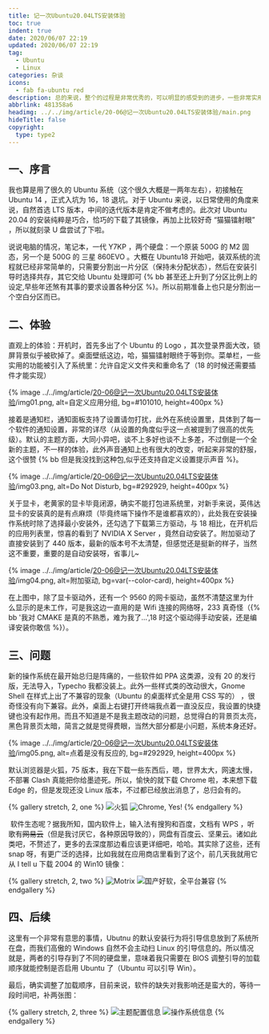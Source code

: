 ```yaml
---
title: 记一次Ubuntu20.04LTS安装体验
toc: true
indent: true
date: 2020/06/07 22:19
updated: 2020/06/07 22:19
tag:
  - Ubuntu
  - Linux
categories: 杂谈
icons:
  - fab fa-ubuntu red
description: 总的来说，整个的过程是非常优秀的，可以明显的感受到的进步，一些非常实用的功能也被整合进系统了，比如默认安装的英伟达显卡驱动。当然或许是因为刚发布的缘故，一些软件源还没有适配，需要稍作等待~
abbrlink: 481358a6
headimg: ../../img/article/20-06@记一次Ubuntu20.04LTS安装体验/main.png
hideTitle: false
copyright:
  type: type2
---
```


## 一、序言

我也算是用了很久的 Ubuntu 系统（这个很久大概是一两年左右），初接触在 Ubuntu 14 ，正式入坑为 16，18 退坑。对于 Ubuntu 来说，以日常使用的角度来说，自然首选 LTS 版本，中间的迭代版本是肯定不做考虑的。此次对 Ubuntu 20.04 的安装纯粹是巧合，恰巧的下载了其镜像，再加上比较好奇 “猫猫镭射眼” ，所以就刻录 U 盘尝试了下啦。

说说电脑的情况，笔记本，一代 Y7KP ，两个硬盘：一个原装 500G 的 M2 固态，另一个是 500G 的 三星 860EVO 。大概在 Ubuntu18 开始吧，装双系统的流程就已经非常简单的，只需要分割出一片分区（保持未分配状态），然后在安装引导时选择共存，其它交给 Ubuntu 处理即可 {% bb 甚至还上升到了分区比例上的设定,早些年还煞有其事的要求设置各种分区 %}。所以前期准备上也只是分割出一个空白分区而已。

## 二、体验

直观上的体验：开机时，首先多出了个 Ubuntu 的 Logo ，其次登录界面大改，锁屏背景似乎被砍掉了。桌面壁纸这边，哈，猫猫镭射眼终于等到你。菜单栏，一些实用的功能被引入了系统里：允许自定义文件夹和重命名了（18 的时候还需要插件才能实现）

{% image ../../img/article/20-06@记一次Ubuntu20.04LTS安装体验/img01.png, alt=自定义应用分组, bg=#101010, height=400px %}

接着是通知栏，通知面板支持了设置请勿打扰，此外在系统设置里，具体到了每一个软件的通知设置，非常的详尽（从设置的角度似乎这一点被提到了很高的优先级）。默认的主题方面，大同小异吧，谈不上多好也谈不上多差，不过倒是一个全新的主题，不一样的体验，此外声音通知上也有很大的改变，听起来非常的舒服，这个很赞 {% bb 但是我没找到这种包,似乎还支持自定义设置提示声音 %}。

{% image ../../img/article/20-06@记一次Ubuntu20.04LTS安装体验/img03.png, alt=Do Not Disturb, bg=#292929, height=400px %}

关于显卡，老黄家的显卡毕竟闭源，确实不能打包进系统里，对新手来说，英伟达显卡的安装真的是有点麻烦（毕竟终端下操作不是谁都喜欢的），此处我在安装操作系统时除了选择最小安装外，还勾选了下载第三方驱动，与 18 相比，在开机后的应用列表里，惊喜的看到了 NVIDIA X Server ，竟然自动安装了。附加驱动了直接安装到了 440 版本，最新的版本号不太清楚，但感觉还是挺新的样子，当然这不重要，重要的是自动安装呀，省事儿~

{% image ../../img/article/20-06@记一次Ubuntu20.04LTS安装体验/img04.png, alt=附加驱动, bg=var(--color-card), height=400px %}

在上图中，除了显卡驱动外，还有一个 9560 的网卡驱动，虽然不清楚这里为什么显示的是未工作，可是我这边一直用的是 Wifi 连接的网络呀，233 真奇怪（{% bb '我对 CMAKE 是真的不熟悉，难为我了...',18 时这个驱动得手动安装，还是编译安装你敢信 %}）。

## 三、问题

新的操作系统在最开始总归是阵痛的，一些软件如 PPA 这类源，没有 20 的发行版，无法导入，Typecho 我都没装上。此外一些样式类的改动很大，Gnome Shell 在样式上出了不兼容的现象（Ubuntu 的桌面样式全是用 CSS 写的） ，很奇怪没有向下兼容。此外，桌面上右键打开终端我点着一直没反应，我设置的快捷键也没有起作用。而且不知道是不是我主题改动的问题，总觉得白的背景页太亮，黑色背景页太暗，简言之就是觉得费眼，当然大部分都是小问题，系统本身还好。

{% image ../../img/article/20-06@记一次Ubuntu20.04LTS安装体验/img05.png, alt=点着是没有反应的, bg=#292929, height=400px %}

默认浏览器是火狐，75 版本，我在下载一些东西后，嗯，世界太大，网速太慢，不部署 Clash 真能把你给墨迹死。所以，愉快的就下载 Chrome 啦，本来想下载 Edge 的，但是发现还没 Linux 版本，不过都已经放出消息了，总归会有的。

{% gallery stretch, 2, one %}
![火狐](../../img/article/20-06@记一次Ubuntu20.04LTS安装体验/img06.png)
![Chrome, Yes!](../../img/article/20-06@记一次Ubuntu20.04LTS安装体验/img07.png)
{% endgallery %}

 软件生态呢？据我所知，国内软件上，输入法有搜狗和百度，文档有 WPS ，听歌有~~网易云~~（但是我讨厌它，各种原因导致的），网盘有百度云、坚果云。诸如此类吧，不赘述了，更多的去深度那边看应该更详细吧，哈哈。其实除了这些，还有 snap 呀，有更广泛的选择，比如我就在应用商店里看到了这个，前几天我就用它从 I tell u 下载 2004 的 Win10 镜像：

{% gallery stretch, 2, two %}
![Motrix](../../img/article/20-06@记一次Ubuntu20.04LTS安装体验/img08.png)
![国产好软，全平台兼容](../../img/article/20-06@记一次Ubuntu20.04LTS安装体验/img10.png)
{% endgallery %}

## 四、后续

 这里有一个非常有意思的事情，Ubutnu 的默认安装行为将引导信息放到了系统所在盘，而我们高傲的 Windows 自然不会主动扫 Linux 的引导信息的。所以情况就是，两者的引导存到了不同的硬盘里，意味着我只需要在 BIOS 调整引导的加载顺序就能控制是否启用 Ubuntu 了（Ubuntu 可以引导 Win）。

最后，确实调整了加载顺序，目前来说，软件的缺失对我影响还是蛮大的，等待一段时间吧，补两张图：

{% gallery stretch, 2, three %}
![主题配置信息](../../img/article/20-06@记一次Ubuntu20.04LTS安装体验/img09.png)
![操作系统信息](../../img/article/20-06@记一次Ubuntu20.04LTS安装体验/img11.png)
{% endgallery %}
